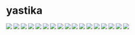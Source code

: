 # yastika
<img src="https://raw.githubusercontent.com/Junaedie7/junaedie7.github.io/main/1651495215607.jpg">
<img src="https://raw.githubusercontent.com/Junaedie7/junaedie7.github.io/main/IMG_20221014_095031.jpg">
<img src="https://raw.githubusercontent.com/Junaedie7/junaedie7.github.io/main/IMG_20221014_093646.jpg">
<img src="https://raw.githubusercontent.com/Junaedie7/junaedie7.github.io/main/IMG_20221014_095703.jpg">
<img src="https://raw.githubusercontent.com/Junaedie7/junaedie7.github.io/main/IMG_20221014_095638.jpg">
<img src="https://raw.githubusercontent.com/Junaedie7/junaedie7.github.io/main/IMG_20221014_093705.jpg">
<img src="https://raw.githubusercontent.com/Junaedie7/junaedie7.github.io/main/IMG_20221014_093616.jpg">
<img src="https://raw.githubusercontent.com/Junaedie7/junaedie7.github.io/main/IMG_20221014_093558.jpg">
<img src="https://raw.githubusercontent.com/Junaedie7/junaedie7.github.io/main/IMG_20221014_093536.jpg">
<img src="https://raw.githubusercontent.com/Junaedie7/junaedie7.github.io/main/IMG_20221014_093518.jpg">
<img src="https://raw.githubusercontent.com/Junaedie7/junaedie7.github.io/main/IMG_20221014_093502.jpg">
<img src="https://raw.githubusercontent.com/Junaedie7/junaedie7.github.io/main/IMG_20221014_093435.jpg">
<img src="https://raw.githubusercontent.com/Junaedie7/junaedie7.github.io/main/IMG_20221014_093413.jpg">
<img src="https://raw.githubusercontent.com/Junaedie7/junaedie7.github.io/main/IMG_20221014_093354.jpg">
<img src="https://raw.githubusercontent.com/Junaedie7/junaedie7.github.io/main/1651495215583-1.jpg">
<img src="https://raw.githubusercontent.com/Junaedie7/junaedie7.github.io/main/1651495215544.jpg">
<img src="https://raw.githubusercontent.com/Junaedie7/junaedie7.github.io/main/IMG_20221025_195212.jpg">
